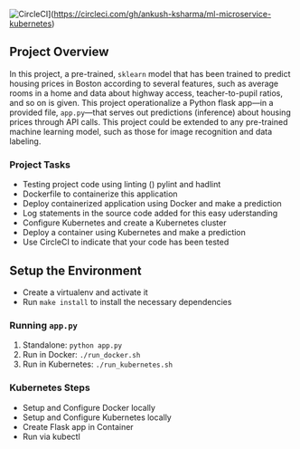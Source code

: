 ![CircleCI](https://circleci.com/gh/ankush-ksharma/ml-microservice-kubernetes.svg?style=svg)](https://circleci.com/gh/ankush-ksharma/ml-microservice-kubernetes)

## Project Overview

In this project, a pre-trained, `sklearn` model that has been trained to predict housing prices in Boston according to several features, such as average rooms in a home and data about highway access, teacher-to-pupil ratios, and so on is given. This project operationalize a Python flask app—in a provided file, `app.py`—that serves out predictions (inference) about housing prices through API calls. 
This project could be extended to any pre-trained machine learning model, such as those for image recognition and data labeling.

### Project Tasks

* Testing project code using linting () pylint and hadlint
* Dockerfile to containerize this application
* Deploy containerized application using Docker and make a prediction
* Log statements in the source code added for this easy uderstanding
* Configure Kubernetes and create a Kubernetes cluster
* Deploy a container using Kubernetes and make a prediction
* Use CircleCI to indicate that your code has been tested


## Setup the Environment

* Create a virtualenv and activate it
* Run `make install` to install the necessary dependencies

### Running `app.py`
1. Standalone:  `python app.py`
2. Run in Docker:  `./run_docker.sh`
3. Run in Kubernetes:  `./run_kubernetes.sh`

### Kubernetes Steps
* Setup and Configure Docker locally
* Setup and Configure Kubernetes locally
* Create Flask app in Container
* Run via kubectl
